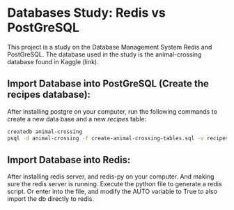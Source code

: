 # Databases Study: Redis vs PostGreSQL
This project is a study on the Database Management System Redis and PostGreSQL. 
The database used in the study is the animal-crossing database found in Kaggle (link).

## Import Database into PostGreSQL (Create the recipes database):
After installing postgre on your computer, run the following commands to create a new data base and a new *recipes* table:  
```bash
createdb animal-crossing
psql -d animal-crossing -f create-animal-crossing-tables.sql -v recipes_path="'/path/to/animal-crossing-db-study/tables/recipes.csv'"
```

## Import Database into Redis:
After installing redis server, and redis-py on your computer. And making sure the redis server is running. Execute the python file to generate a redis script.
Or enter into the file, and modify the AUTO variable to True to also import the db directly to redis.
